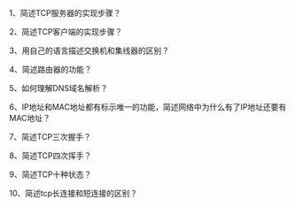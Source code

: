 1、简述TCP服务器的实现步骤？

2、简述TCP客户端的实现步骤？

3、用自己的语言描述交换机和集线器的区别？

4、简述路由器的功能？

5、如何理解DNS域名解析？

6、IP地址和MAC地址都有标示唯一的功能，简述网络中为什么有了IP地址还要有MAC地址？

7、简述TCP三次握手？

8、简述TCP四次挥手？

9、简述TCP十种状态？

10、简述tcp长连接和短连接的区别？